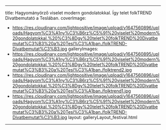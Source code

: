 
---
title: Hagyományörző viselet modern gondolatokkal. Így telet folkTREND Divatbemutató a Teslában.
coverImage:
  - https://res.cloudinary.com/lightpositive/image/upload/v1647560896/uploads/Hagyom%C3%A1ny%C3%B6rz%C5%91%20viselet%20modern%20gondolatokkal.%20%C3%8Dgy%20telet%20folkTREND%20Divatbemutat%C3%B3%20a%20Tesl%C3%A1ban./folkTREND-Divatbemutat%C3%B3.jpg
galleryImages:
   - https://res.cloudinary.com/lightpositive/image/upload/v1647560895/uploads/Hagyom%C3%A1ny%C3%B6rz%C5%91%20viselet%20modern%20gondolatokkal.%20%C3%8Dgy%20telet%20folkTREND%20Divatbemutat%C3%B3%20a%20Tesl%C3%A1ban./folktrend2.jpg
   - https://res.cloudinary.com/lightpositive/image/upload/v1647560896/uploads/Hagyom%C3%A1ny%C3%B6rz%C5%91%20viselet%20modern%20gondolatokkal.%20%C3%8Dgy%20telet%20folkTREND%20Divatbemutat%C3%B3%20a%20Tesl%C3%A1ban./folktrend1.jpg
   - https://res.cloudinary.com/lightpositive/image/upload/v1647560896/uploads/Hagyom%C3%A1ny%C3%B6rz%C5%91%20viselet%20modern%20gondolatokkal.%20%C3%8Dgy%20telet%20folkTREND%20Divatbemutat%C3%B3%20a%20Tesl%C3%A1ban./folkTREND-Divatbemutat%C3%B3.jpg
layout: galleryLayout_festival.html
---
